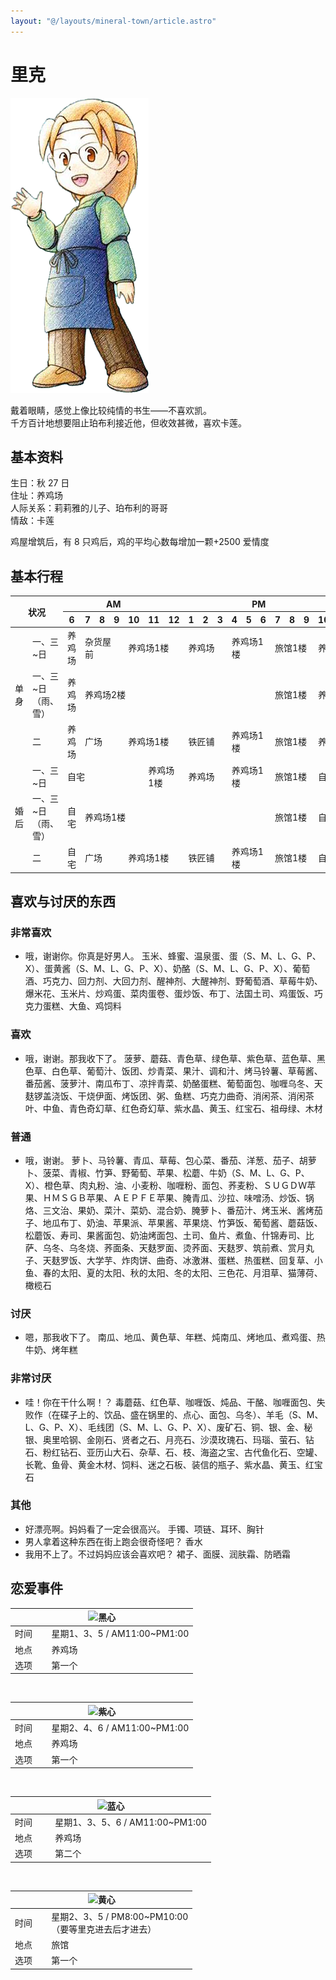 ```yaml
---
layout: "@/layouts/mineral-town/article.astro"
---
```


# 里克

<div class="resident">

![里克](_里克.png)

</div>

戴着眼睛，感觉上像比较纯情的书生——不喜欢凯。  
千方百计地想要阻止珀布利接近他，但收效甚微，喜欢卡莲。

## 基本资料

生日：秋 27 日  
住址：养鸡场  
人际关系：莉莉雅的儿子、珀布利的哥哥  
情敌：卡莲

<div class="note">

鸡屋增筑后，有 8 只鸡后，鸡的平均心数每增加一颗+2500 爱情度

</div>

## 基本行程

<table>
    <thead>
        <tr>
            <th rowspan="2" colspan="2">状况</th>
            <th colspan="6">AM</th>
            <th colspan="12">PM</th>
            <th colspan="1">AM</th>
        </tr>
        <tr>
            <th>6</th>
            <th>7</th>
            <th>8</th>
            <th>9</th>
            <th>10</th>
            <th>11</th>
            <th>12</th>
            <th>1</th>
            <th>2</th>
            <th>3</th>
            <th>4</th>
            <th>5</th>
            <th>6</th>
            <th>7</th>
            <th>8</th>
            <th>9</th>
            <th>10</th>
            <th>11</th>
            <th>12</th>
        </tr>
    </thead>
    <tbody>
        <tr>
            <td rowspan="3">单身</td>
            <td>一、三~日</td>
            <td>养鸡场</td>
            <td colspan="3">杂货屋前</td>
            <td colspan="3">养鸡场1楼</td>
            <td colspan="3">养鸡场</td>
            <td colspan="3">养鸡场1楼</td>
            <td colspan="3">旅馆1楼</td>
            <td colspan="3">养鸡场2楼</td>
        </tr>
        <tr>
            <td>一、三~日（雨、雪）</td>
            <td>养鸡场</td>
            <td colspan="12">养鸡场2楼</td>
            <td colspan="3">旅馆1楼</td>
            <td colspan="3">养鸡场2楼</td>
        </tr>
        <tr>
            <td>二</td>
            <td>养鸡场</td>
            <td colspan="3">广场</td>
            <td colspan="3">养鸡场1楼</td>
            <td colspan="3">铁匠铺</td>
            <td colspan="3">养鸡场1楼</td>
            <td colspan="3">旅馆1楼</td>
            <td colspan="3">养鸡场2楼</td>
        </tr>
        <tr>
            <td rowspan="3">婚后</td>
            <td>一、三~日</td>
            <td colspan="5">自宅</td>
            <td colspan="2">养鸡场1楼 </td>
            <td colspan="3">养鸡场</td>
            <td colspan="3">养鸡场1楼</td>
            <td colspan="3">旅馆1楼</td>
            <td colspan="3">自宅</td>
        </tr>
        <tr>
            <td>一、三~日（雨、雪）</td>
            <td>自宅</td>
            <td colspan="12">养鸡场1楼 </td>
            <td colspan="3">旅馆1楼</td>
            <td colspan="3">自宅</td>
        </tr>
        <tr>
            <td>二</td>
            <td>自宅</td>
            <td colspan="3">广场</td>
            <td colspan="3">养鸡场1楼</td>
            <td colspan="3">铁匠铺</td>
            <td colspan="3">养鸡场1楼</td>
            <td colspan="3">旅馆1楼</td>
            <td colspan="3">自宅</td>
        </tr>
    </tbody>
</table>

## 喜欢与讨厌的东西

### 非常喜欢

- 哦，谢谢你。你真是好男人。
  玉米、蜂蜜、温泉蛋、蛋（S、M、L、G、P、X）、蛋黄酱（S、M、L、G、P、X）、奶酪（S、M、L、G、P、X）、葡萄酒、巧克力、回力剂、大回力剂、醒神剂、大醒神剂、野葡萄酒、草莓牛奶、爆米花、玉米片、炒鸡蛋、菜肉蛋卷、蛋炒饭、布丁、法国土司、鸡蛋饭、巧克力蛋糕、大鱼、鸡饲料

### 喜欢

- 哦，谢谢。那我收下了。
  菠萝、蘑菇、青色草、绿色草、紫色草、蓝色草、黑色草、白色草、葡萄汁、饭团、炒青菜、果汁、调和汁、烤马铃薯、草莓酱、番茄酱、菠萝汁、南瓜布丁、凉拌青菜、奶酪蛋糕、葡萄面包、咖喱乌冬、天麸锣盖浇饭、干烧伊面、烤饭团、粥、鱼糕、巧克力曲奇、消闲茶、消闲茶叶、中鱼、青色奇幻草、红色奇幻草、紫水晶、黄玉、红宝石、祖母绿、木材

### 普通

- 哦，谢谢。
  萝卜、马铃薯、青瓜、草莓、包心菜、番茄、洋葱、茄子、胡萝卜、菠菜、青椒、竹笋、野葡萄、苹果、松蘑、牛奶（S、M、L、G、P、X）、橙色草、肉丸粉、油、小麦粉、咖喱粉、面包、荞麦粉、ＳＵＧＤＷ苹果、ＨＭＳＧＢ苹果、ＡＥＰＦＥ苹果、腌青瓜、沙拉、味噌汤、炒饭、锅烙、三文治、果奶、菜汁、菜奶、混合奶、腌萝卜、番茄汁、烤玉米、酱烤茄子、地瓜布丁、奶油、苹果派、苹果酱、苹果烧、竹笋饭、葡萄酱、蘑菇饭、松蘑饭、寿司、果酱面包、奶油烤面包、土司、鱼片、煮鱼、什锦寿司、比萨、乌冬、乌冬烧、荞面条、天麸罗面、烫荞面、天麸罗、筑前煮、赏月丸子、天麸罗饭、大学芋、炸肉饼、曲奇、冰激淋、蛋糕、热蛋糕、回复草、小鱼、春的太阳、夏的太阳、秋的太阳、冬的太阳、三色花、月泪草、猫薄荷、橄榄石

### 讨厌

- 嗯，那我收下了。 南瓜、地瓜、黄色草、年糕、炖南瓜、烤地瓜、煮鸡蛋、热牛奶、烤年糕

### 非常讨厌

- 哇！你在干什么啊！？
  毒蘑菇、红色草、咖喱饭、炖品、干酪、咖喱面包、失败作（在碟子上的、饮品、盛在锅里的、点心、面包、乌冬）、羊毛（S、M、L、G、P、X）、毛线团（S、M、L、G、P、X）、废矿石、铜、银、金、秘银、奥里哈钢、金刚石、贤者之石、月亮石、沙漠玫瑰石、玛瑙、萤石、钻石、粉红钻石、亚历山大石、杂草、石、枝、海盗之宝、古代鱼化石、空罐、长靴、鱼骨、黄金木材、饲料、迷之石板、装信的瓶子、紫水晶、黄玉、红宝石

### 其他

- 好漂亮啊。妈妈看了一定会很高兴。 手镯、项链、耳环、胸针
- 男人拿着这种东西在街上跑会很奇怪吧？ 香水
- 我用不上了。不过妈妈应该会喜欢吧？ 裙子、面膜、润肤霜、防晒霜

## 恋爱事件

<table>
    <thead>
        <tr>
            <th colspan="2"><img src="黑心.png" alt="黑心"></th>
        </tr>
    </thead>
    <tbody>
        <tr>
            <td style="width: 20%;">时间</td>
            <td>星期1、3、5 / AM11:00~PM1:00</td>
        </tr>
        <tr>
            <td>地点</td>
            <td>养鸡场</td>
        </tr>
        <tr>
            <td>选项</td>
            <td>第一个</td>
        </tr>
    </tbody>
</table>
<br>
<table>
    <thead>
        <tr>
            <th colspan="2"><img src="紫心.png" alt="紫心"></th>
        </tr>
    </thead>
    <tbody>
        <tr>
            <td style="width: 20%;">时间</td>
            <td>星期2、4、6 / AM11:00~PM1:00</td>
        </tr>
        <tr>
            <td>地点</td>
            <td>养鸡场</td>
        </tr>
        <tr>
            <td>选项</td>
            <td>第一个</td>
        </tr>
    </tbody>
</table>
<br>
<table>
    <thead>
        <tr>
            <th colspan="2"><img src="蓝心.png" alt="蓝心"></th>
        </tr>
    </thead>
    <tbody>
        <tr>
            <td style="width: 20%;">时间</td>
            <td>星期1、3、5、6 / AM11:00~PM1:00</td>
        </tr>
        <tr>
            <td>地点</td>
            <td>养鸡场</td>
        </tr>
        <tr>
            <td>选项</td>
            <td>第二个</td>
        </tr>
    </tbody>
</table>
<br>
<table>
    <thead>
        <tr>
            <th colspan="2"><img src="黄心.png" alt="黄心"></th>
        </tr>
    </thead>
    <tbody>
        <tr>
            <td style="width: 20%;">时间</td>
            <td>星期2、3、5 / PM8:00~PM10:00<br>（要等里克进去后才进去）</td>
        </tr>
        <tr>
            <td>地点</td>
            <td>旅馆</td>
        </tr>
        <tr>
            <td>选项</td>
            <td>第一个</td>
        </tr>
    </tbody>
</table>

<style>
    @media only screen and (max-width: 800px) {
        table {
            font-size: 0.8em;
        }

        th,
        td {
            padding: 0;
        }
    }
</style>
